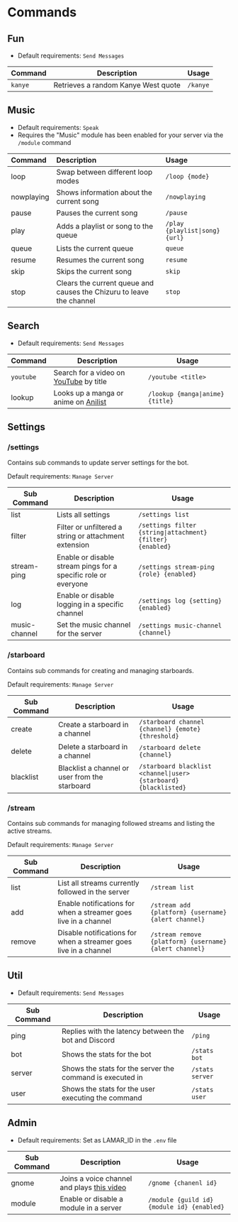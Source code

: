 # Commands

## Fun

* Default requirements: `Send Messages`

| Command | Description                         | Usage    |
|---------|-------------------------------------|----------|
| `kanye` | Retrieves a random Kanye West quote | `/kanye` |

## Music

* Default requirements: `Speak`
* Requires the "Music" module has been enabled for your server via the `/module` command

| Command    | Description                                                          | Usage                                         | 
|:-----------|:---------------------------------------------------------------------|:----------------------------------------------|
| loop       | Swap between different loop modes                                    | `/loop {mode}`                                |
| nowplaying | Shows information about the current song                             | `/nowplaying`                                 |
| pause      | Pauses the current song                                              | `/pause`                                      |
| play       | Adds a playlist or song to the queue                                 | <code>/play {playlist&vert;song} {url}</code> |
| queue      | Lists the current queue                                              | `queue`                                       |
| resume     | Resumes the current song                                             | `resume`                                      |
| skip       | Skips the current song                                               | `skip`                                        |
| stop       | Clears the current queue and causes the Chizuru to leave the channel | `stop`                                        |

## Search

* Default requirements: `Send Messages`

| Command   | Description                                                        | Usage                                           |
|-----------|--------------------------------------------------------------------|-------------------------------------------------|
| `youtube` | Search for a video on [YouTube](https://www.youtube.com/) by title | `/youtube <title>`                              |
| lookup    | Looks up a manga or anime on [Anilist](https://anilist.co/home)    | <code>/lookup {manga&vert;anime} {title}</code> |

## Settings

### /settings

Contains sub commands to update server settings for the bot.

Default requirements: `Manage Server`

| Sub Command   | Description                                                    | Usage                                                                     |
|---------------|----------------------------------------------------------------|---------------------------------------------------------------------------|
| list          | Lists all settings                                             | `/settings list`                                                          |
| filter        | Filter or unfiltered a string or attachment extension          | <code>/settings filter {string&vert;attachment} {filter} {enabled}</code> |
| stream-ping   | Enable or disable stream pings for a specific role or everyone | `/settings stream-ping {role} {enabled}`                                  |
| log           | Enable or disable logging in a specific channel                | `/settings log {setting} {enabled}`                                       |
| music-channel | Set the music channel for the server                           | `/settings music-channel {channel}`                                       |

### /starboard

Contains sub commands for creating and managing starboards.

Default requirements: `Manage Server`

| Sub Command | Description                                    | Usage                                                                           |
|-------------|------------------------------------------------|---------------------------------------------------------------------------------|
| create      | Create a starboard in a channel                | `/starboard channel {channel} {emote} {threshold}`                              |
| delete      | Delete a starboard in a channel                | `/starboard delete {channel}`                                                   |
| blacklist   | Blacklist a channel or user from the starboard | <code>/starboard blacklist <channel&vert;user> {starboard} {blacklisted}</code> |

### /stream

Contains sub commands for managing followed streams and listing the active streams.

Default requirements: `Manage Server`

| Sub Command | Description                                                      | Usage                                                  |
|-------------|------------------------------------------------------------------|--------------------------------------------------------|
| list        | List all streams currently followed in the server                | `/stream list`                                         |
| add         | Enable notifications for when a streamer goes live in a channel  | `/stream add {platform} {username} {alert channel}`    |
| remove      | Disable notifications for when a streamer goes live in a channel | `/stream remove {platform} {username} {alert channel}` |


## Util

* Default requirements: `Send Messages`

| Sub Command | Description                                               | Usage           |
|-------------|-----------------------------------------------------------|-----------------|
| ping        | Replies with the latency between the bot and Discord      | `/ping`         |
| bot         | Shows the stats for the bot                               | `/stats bot`    |
| server      | Shows the stats for the server the command is executed in | `/stats server` |
| user        | Shows the stats for the user executing the command        | `/stats user`   |

## Admin

* Default requirements: Set as LAMAR_ID in the `.env` file

| Sub Command | Description                                                                               | Usage                                      |
|-------------|-------------------------------------------------------------------------------------------|--------------------------------------------|
| gnome       | Joins a voice channel and plays [this video](https://www.youtube.com/watch?v=6n3pFFPSlW4) | `/gnome {chanenl id}`                      |
| module      | Enable or disable a module in a server                                                    | `/module {guild id} {module id} {enabled}` |
